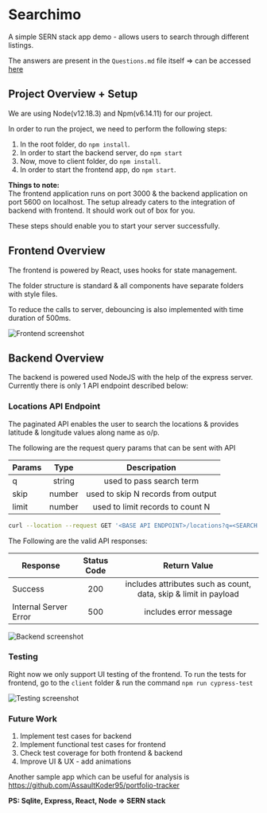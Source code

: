 # Searchimo

A simple SERN stack app demo - allows users to search through different listings.

The answers are present in the `Questions.md` file itself => can be accessed [here](QUESTIONS.md)

## Project Overview + Setup
We are using Node(v12.18.3) and Npm(v6.14.11) for our project.

In order to run the project, we need to perform the following steps:

1. In the root folder, do `npm install`. 
2. In order to start the backend server, do `npm start`
3. Now, move to client folder, do `npm install`.
4. In order to start the frontend app, do `npm start`.

**Things to note:**  
The frontend application runs on port 3000 & the backend application on port 5600 on localhost. The setup already caters to the integration of backend with frontend. It should work out of box for you.

These steps should enable you to start your server successfully.

## Frontend Overview
The frontend is powered by React, uses hooks for state management.

The folder structure is standard & all components have separate folders with style files.

To reduce the calls to server, debouncing is also implemented with time duration of 500ms.

![Frontend screenshot](https://ik.imagekit.io/lemonbouy/Screenshot_2021-01-31_at_11.28.31_PM_gSbIiVZ-0.png)

## Backend Overview
The backend is powered used NodeJS with the help of the express server.
Currently there is only 1 API endpoint described below:

### Locations API Endpoint

The paginated API enables the user to search the locations & provides latitude & longitude values along name as o/p.

The following are the request query params that can be sent with API

| Params |  Type  |            Descripation            |
| ------ | :----: | :--------------------------------: |
| q      | string |      used to pass search term      |
| skip   | number | used to skip N records from output |
| limit  | number |  used to limit records to count N  |


```bash
curl --location --request GET '<BASE API ENDPOINT>/locations?q=<SEARCH TERM>'
```

The Following are the valid API responses:

| Response              | Status Code |                           Return Value                           |
| --------------------- | :---------: | :--------------------------------------------------------------: |
| Success               |     200     | includes attributes such as count, data, skip & limit in payload |
| Internal Server Error |     500     |                      includes error message                      |

![Backend screenshot](https://ik.imagekit.io/lemonbouy/Screenshot_2021-01-31_at_11.30.42_PM_hxRrelE2N.png)
### Testing

Right now we only support UI testing of the frontend. To run the tests for frontend, go to the `client` folder & run the command `npm run cypress-test`

![Testing screenshot](https://ik.imagekit.io/lemonbouy/Screen_Recording_2021-01-31_at_11.31.12_PM_0SBfcqT0N.gif)
### Future Work 

1. Implement test cases for backend
2. Implement functional test cases for frontend
3. Check test coverage for both frontend & backend 
4. Improve UI & UX - add animations

Another sample app which can be useful for analysis is https://github.com/AssaultKoder95/portfolio-tracker

**PS: Sqlite, Express, React, Node => SERN stack**